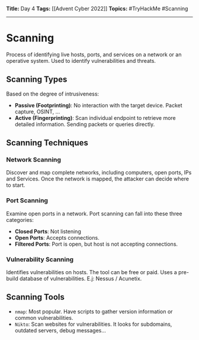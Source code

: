 **Title:** Day 4
**Tags:** [[Advent Cyber 2022]]
**Topics:** #TryHackMe #Scanning

---
# Scanning
Process of identifying live hosts, ports, and services on a network or an operative system. Used to identify vulnerabilities and threats.

## Scanning Types
Based on the degree of intrusiveness:
- **Passive (Footprinting)**: No interaction with the target device. Packet capture, OSINT, … 
- **Active (Fingerprinting)**: Scan individual endpoint to retrieve more detailed information. Sending packets or queries directly.

## Scanning Techniques
### Network Scanning
Discover and map complete networks, including computers, open ports, IPs and Services. Once the network is mapped, the attacker can decide where to start.

### Port Scanning
Examine open ports in a network. Port scanning can fall into these three categories:
- **Closed Ports**: Not listening
- **Open Ports**: Accepts connections.
- **Filtered Ports**: Port is open, but host is not accepting connections.

### Vulnerability Scanning
Identifies vulnerabilities on hosts. The tool can be free or paid. Uses a pre-build database of vulnerabilities. E.j: Nessus / Acunetix.

## Scanning Tools
- `nmap`: Most popular. Have scripts to gather version information or common vulnerabilities.
- `Nikto`: Scan websites for vulnerabilities. It looks for subdomains, outdated servers, debug messages…

